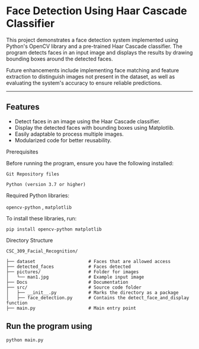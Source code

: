 # Face Detection Using Haar Cascade Classifier

This project demonstrates a face detection system implemented using Python's OpenCV library and a pre-trained Haar Cascade classifier. The program detects faces in an input image and displays the results by drawing bounding boxes around the detected faces.

Future enhancements include implementing face matching and feature extraction to distinguish images not present in the dataset, as well as evaluating the system's accuracy to ensure reliable predictions.


---

## Features

- Detect faces in an image using the Haar Cascade classifier.
- Display the detected faces with bounding boxes using Matplotlib.
- Easily adaptable to process multiple images.
- Modularized code for better reusability.

Prerequisites

Before running the program, ensure you have the following installed:

`Git Repository files`

`Python (version 3.7 or higher)`

Required Python libraries:

`opencv-python` ,
`matplotlib`

To install these libraries, run:

``` 
pip install opencv-python matplotlib
```

Directory Structure
```
CSC_309_Facial_Recognition/

├── dataset                    # Faces that are allowed access
├── detected_faces             # Faces detected
├── pictures/                  # Folder for images
│   └── man1.jpg               # Example input image
├── Docs                       # Documentation
├── src/                       # Source code folder
│   ├── __init__.py            # Marks the directory as a package
│   ├── face_detection.py      # Contains the detect_face_and_display function
├── main.py                    # Main entry point

```
## Run the program using

```
python main.py
```
